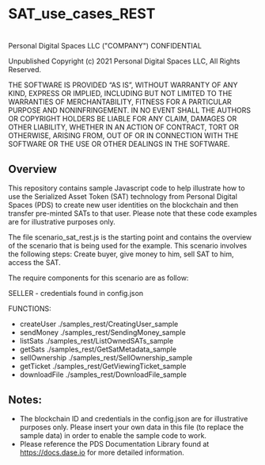 # SAT_use_cases_REST
#
 Personal Digital Spaces LLC ("COMPANY") CONFIDENTIAL
 
 Unpublished Copyright (c) 2021 Personal Digital Spaces LLC, All Rights Reserved.
 
THE SOFTWARE IS PROVIDED “AS IS”, WITHOUT WARRANTY OF ANY KIND, EXPRESS OR IMPLIED, INCLUDING BUT NOT LIMITED TO THE WARRANTIES OF MERCHANTABILITY, FITNESS FOR A PARTICULAR PURPOSE AND NONINFRINGEMENT. IN NO EVENT SHALL THE AUTHORS OR COPYRIGHT HOLDERS BE LIABLE FOR ANY CLAIM, DAMAGES OR OTHER LIABILITY, WHETHER IN AN ACTION OF CONTRACT, TORT OR OTHERWISE, ARISING FROM, OUT OF OR IN CONNECTION WITH THE SOFTWARE OR THE USE OR OTHER DEALINGS IN THE SOFTWARE.
 
## Overview
This repository contains sample Javascript code to help illustrate how to use the Serialized Asset Token (SAT) technology from Personal Digital Spaces (PDS) to create new user identities on the blockchain and then transfer pre-minted SATs to that user. Please note that these code examples are for illustrative purposes only. 

The file scenario_sat_rest.js is the starting point and contains the overview of the scenario that is being used for the example. This scenario involves the following steps: Create buyer, give money to him, sell SAT to him, access the SAT.

The require components for this scenario are as follow:

SELLER - credentials found in config.json

FUNCTIONS:
* createUser    ./samples_rest/CreatingUser_sample
* sendMoney     ./samples_rest/SendingMoney_sample
* listSats      ./samples_rest/ListOwnedSATs_sample
* getSats       ./samples_rest/GetSatMetadata_sample
* sellOwnership ./samples_rest/SellOwnership_sample
* getTicket     ./samples_rest/GetViewingTicket_sample
* downloadFile  ./samples_rest/DownloadFile_sample

## Notes:
* The blockchain ID and credentials in the config.json are for illustrative purposes only. Please insert your own data in this file (to replace the sample data) in order to enable the sample code to work.
* Please reference the PDS Documentation Library found at https://docs.dase.io for more detailed information.
